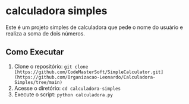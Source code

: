 # calculadora simples
Este é um projeto simples de calculadora que pede o nome do usuário e realiza a soma de dois números.

## Como Executar
1. Clone o repositório: `git clone [https://github.com/CodeMasterSoft/SimpleCalculator.git](https://github.com/Organizacao-Leonardo/Calculadora-Simples/tree/main)`
2. Acesse o diretório: `cd calculadora-simples`
3. Execute o script: `python calculadora.py`
